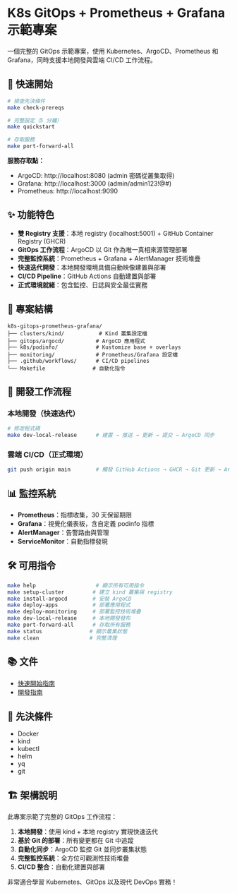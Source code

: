 # K8s GitOps + Prometheus + Grafana 示範專案

一個完整的 GitOps 示範專案，使用 Kubernetes、ArgoCD、Prometheus 和 Grafana，同時支援本地開發與雲端 CI/CD 工作流程。

## 🚀 快速開始

```bash
# 檢查先決條件
make check-prereqs

# 完整設定（5 分鐘）
make quickstart

# 存取服務
make port-forward-all
```

**服務存取點：**
- ArgoCD: http://localhost:8080 (admin 密碼從叢集取得)
- Grafana: http://localhost:3000 (admin/admin123!@#)
- Prometheus: http://localhost:9090

## ✨ 功能特色

- **雙 Registry 支援**：本地 registry (localhost:5001) + GitHub Container Registry (GHCR)
- **GitOps 工作流程**：ArgoCD 以 Git 作為唯一真相來源管理部署
- **完整監控系統**：Prometheus + Grafana + AlertManager 技術堆疊
- **快速迭代開發**：本地開發環境具備自動映像建置與部署
- **CI/CD Pipeline**：GitHub Actions 自動建置與部署
- **正式環境就緒**：包含監控、日誌與安全最佳實務

## 📁 專案結構

```
k8s-gitops-prometheus-grafana/
├── clusters/kind/           # Kind 叢集設定檔
├── gitops/argocd/          # ArgoCD 應用程式
├── k8s/podinfo/            # Kustomize base + overlays
├── monitoring/             # Prometheus/Grafana 設定檔
├── .github/workflows/      # CI/CD pipelines
└── Makefile               # 自動化指令
```

## 🔄 開發工作流程

### 本地開發（快速迭代）
```bash
# 修改程式碼
make dev-local-release      # 建置 → 推送 → 更新 → 提交 → ArgoCD 同步
```

### 雲端 CI/CD（正式環境）
```bash
git push origin main        # 觸發 GitHub Actions → GHCR → Git 更新 → ArgoCD 同步
```

## 📊 監控系統

- **Prometheus**：指標收集，30 天保留期限
- **Grafana**：視覺化儀表板，含自定義 podinfo 指標
- **AlertManager**：告警路由與管理
- **ServiceMonitor**：自動指標發現

## 🛠️ 可用指令

```bash
make help                   # 顯示所有可用指令
make setup-cluster         # 建立 kind 叢集與 registry
make install-argocd        # 安裝 ArgoCD
make deploy-apps           # 部署應用程式
make deploy-monitoring     # 部署監控技術堆疊
make dev-local-release     # 本地開發發布
make port-forward-all      # 存取所有服務
make status               # 顯示叢集狀態
make clean                # 完整清理
```

## 📚 文件

- [快速開始指南](docs/QUICKSTART.md)
- [開發指南](k8s-gitops-prometheus-grafana-DEV.md)

## 🔧 先決條件

- Docker
- kind
- kubectl
- helm
- yq
- git

## 🏗️ 架構說明

此專案示範了完整的 GitOps 工作流程：

1. **本地開發**：使用 kind + 本地 registry 實現快速迭代
2. **基於 Git 的部署**：所有變更都在 Git 中追蹤
3. **自動化同步**：ArgoCD 監控 Git 並同步叢集狀態
4. **完整監控系統**：全方位可觀測性技術堆疊
5. **CI/CD 整合**：自動化建置與部署

非常適合學習 Kubernetes、GitOps 以及現代 DevOps 實務！